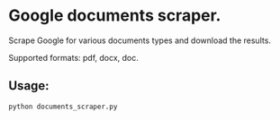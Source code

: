# Google documents scraper.
Scrape Google for various documents types and download the results.

Supported formats: pdf, docx, doc.

## Usage:
```python
python documents_scraper.py
```

